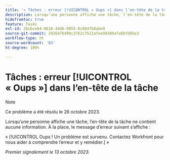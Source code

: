 ```yaml
---
title: '« Tâches : erreur [!UICONTROL « Oups »] dans l’en-tête de la tâche »'
description: Lorsqu’une personne affiche une tâche, l’en-tête de la tâche ne contient aucune information. Un message « Oups » s’affiche à la place.
hidefromtoc: true
feature: Tasks
exl-id: 2bcbceb4-0618-44d6-9855-8c084fb8abe9
source-git-commit: 2426476490c3762c7511afee99380afa0bfd85e3
workflow-type: ht
source-wordcount: '83'
ht-degree: 100%

---
```


# Tâches : erreur [!UICONTROL « Oups »] dans l’en-tête de la tâche

>[!NOTE]
>
>Ce problème a été résolu le 26 octobre 2023.

Lorsqu’une personne affiche une tâche, l’en-tête de la tâche ne contient aucune information. À la place, le message d’erreur suivant s’affiche :

« [!UICONTROL Oups ! Un problème est survenu. Contactez Workfront pour nous aider à comprendre l’erreur et y remédier.] »


_Premier signalement le 13 octobre 2023._
